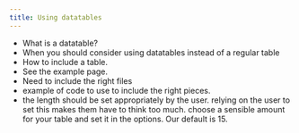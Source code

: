 ```yaml
---
title: Using datatables
---
```


* What is a datatable? 
* When you should consider using datatables instead of a regular table
* How to include a table.
* See the example page.
* Need to include the right files
* example of code to use to include the right pieces.
* the length should be set appropriately by the user. relying on the user to set this makes them have to think too much. choose a sensible amount for your table and set it in the options. Our default is 15.